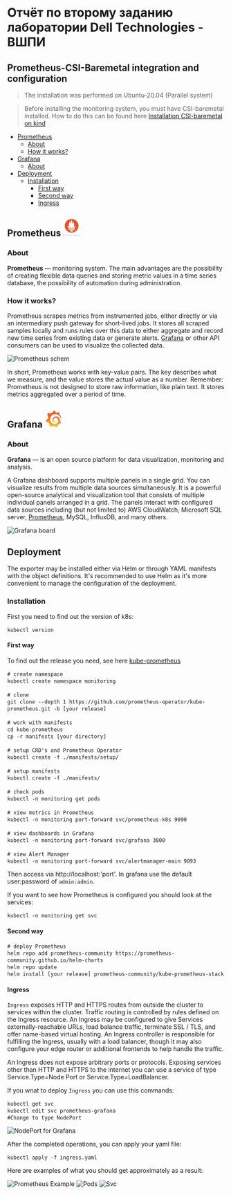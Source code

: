 # Отчёт по второму заданию лаборатории Dell Technologies - ВШПИ

## Prometheus-CSI-Baremetal integration and configuration

> The installation was performed on Ubuntu-20.04 (Parallel system)

> Before installing the monitoring system, you must have CSI-baremetal installed.
> How to do this can be found here [Installation CSI-baremetal on kind](https://github.com/sold666/dell-laboratory-reports/blob/main/csi-baremetal-deploy.md)

- [Prometheus](#Prometheus)
    - [About](#About)
    - [How it works?](#How-it-works-?)
- [Grafana](#Grafana)
    - [About](#About)
- [Deployment](#Deployment)
    - [Installation](#Installation)
        - [First way](#First-way)
        - [Second way](#Second-way)
        - [Ingress](#Ingress)

## Prometheus <img src="https://github.com/devicons/devicon/blob/master/icons/prometheus/prometheus-original-wordmark.svg" alt="Prometheus" width="40" height="40">

### About

**Prometheus** — monitoring system. The main advantages are the possibility of creating flexible
data queries and storing metric values in a time series database, the possibility of automation during administration.

### How it works?

Prometheus scrapes metrics from instrumented jobs, either directly or via an intermediary push gateway for short-lived
jobs.
It stores all scraped samples locally and runs rules over this data to either aggregate and record new time series
from existing data or generate alerts. [Grafana](#Grafana) or other API consumers can be used to visualize the collected
data.

![Prometheus schem](https://user-images.githubusercontent.com/61206345/175059690-3414b07b-2d5a-44ee-b6c0-69b05c692ca0.png)

In short, Prometheus works with key-value pairs. The key describes what we measure, and the value stores the actual
value as a number.
Remember: Prometheus is not designed to store raw information, like plain text. It stores metrics aggregated over a
period of time.

## Grafana <img src="https://github.com/devicons/devicon/blob/master/icons/grafana/grafana-original.svg" alt="Grafana" width="40" height="40">

### About

**Grafana** — is an open source platform for data visualization, monitoring and analysis.

A Grafana dashboard supports multiple panels in a single grid. You can visualize results from multiple data sources
simultaneously. It is a powerful open-source analytical and visualization tool that consists of multiple individual
panels arranged in a grid. The panels interact with configured data sources including (but not limited to)
AWS CloudWatch, Microsoft SQL server, [Prometheus](#Prometheus), MySQL, InfluxDB, and many others.

![Grafana board](https://user-images.githubusercontent.com/61206345/175064091-f8c66d73-f008-4860-a9d1-3bba6a56e222.png)

## Deployment

The exporter may be installed either via Helm or through YAML manifests with the object definitions. It's recommended
to use Helm as it's more convenient to manage the configuration of the deployment.

### Installation

First you need to find out the version of k8s:

``` 
kubectl version
```

#### First way

To find out the release you need, see here
[kube-prometheus](https://github.com/prometheus-operator/kube-prometheus)

```
# create namespace
kubectl create namespace monitoring

# clone
git clone --depth 1 https://github.com/prometheus-operator/kube-prometheus.git -b [your release]

# work with manifests
cd kube-prometheus
cp -r manifests [your directory]

# setup CRD's and Prometheus Operator
kubectl create -f ./manifests/setup/

# setup manifests
kubectl create -f ./manifests/

# check pods
kubectl -n monitoring get pods

# view metrics in Prometheus
kubectl -n monitoring port-forward svc/prometheus-k8s 9090

# view dashboards in Grafana
kubectl -n monitoring port-forward svc/grafana 3000

# view Alert Manager
kubectl -n monitoring port-forward svc/alertmanager-main 9093
```

Then access via http://localhost:'port'. In grafana use the default user:password of `admin:admin`.

If you want to see how Prometheus is configured you should look at the services:

```
kubectl -n monitoring get svc
```

#### Second way

```
# deploy Prometheus
helm repo add prometheus-community https://prometheus-community.github.io/helm-charts
helm repo update
helm install [your release] prometheus-community/kube-prometheus-stack
```

#### Ingress

`Ingress` exposes HTTP and HTTPS routes from outside the cluster to services within the cluster.
Traffic routing is controlled by rules defined on the Ingress resource.
An Ingress may be configured to give Services externally-reachable URLs, load balance traffic, terminate SSL / TLS,
and offer name-based virtual hosting. An Ingress controller is responsible for fulfilling the Ingress, usually with a
load balancer, though it may also configure your edge router or additional frontends to help handle the traffic.

An Ingress does not expose arbitrary ports or protocols. Exposing services other than HTTP and HTTPS to the internet you
can use a service of type Service.Type=Node Port or Service.Type=LoadBalancer.

If you wnat to deploy `Ingress` you can use this commands:

```
kubectl get svc
kubectl edit svc prometheus-grafana
#Change to type NodePort
```

![NodePort for Grafana](https://user-images.githubusercontent.com/61206345/175784253-88060cc5-2d41-414f-8116-17a12ea7d210.png)

After the completed operations, you can apply your yaml file:

```
kubectl apply -f ingress.yaml
```

Here are examples of what you should get approximately as a result:

![Prometheus Example](https://user-images.githubusercontent.com/61206345/175784889-42feb23b-2d77-4aac-b123-bec40a73986d.png)
![Pods](https://user-images.githubusercontent.com/61206345/175785058-c57ec45b-8188-4a62-98b6-5cccbdc05f23.png)
![Svc](https://user-images.githubusercontent.com/61206345/175785067-6bc4eb63-d10c-4faf-8104-95dd159412d6.png)

